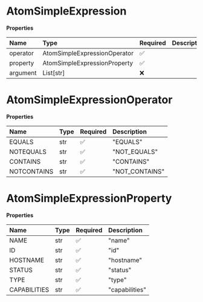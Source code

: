 # AtomSimpleExpression

**Properties**

| Name     | Type                         | Required | Description |
| :------- | :--------------------------- | :------- | :---------- |
| operator | AtomSimpleExpressionOperator | ✅       |             |
| property | AtomSimpleExpressionProperty | ✅       |             |
| argument | List[str]                    | ❌       |             |

# AtomSimpleExpressionOperator

**Properties**

| Name        | Type | Required | Description    |
| :---------- | :--- | :------- | :------------- |
| EQUALS      | str  | ✅       | "EQUALS"       |
| NOTEQUALS   | str  | ✅       | "NOT_EQUALS"   |
| CONTAINS    | str  | ✅       | "CONTAINS"     |
| NOTCONTAINS | str  | ✅       | "NOT_CONTAINS" |

# AtomSimpleExpressionProperty

**Properties**

| Name         | Type | Required | Description    |
| :----------- | :--- | :------- | :------------- |
| NAME         | str  | ✅       | "name"         |
| ID           | str  | ✅       | "id"           |
| HOSTNAME     | str  | ✅       | "hostname"     |
| STATUS       | str  | ✅       | "status"       |
| TYPE         | str  | ✅       | "type"         |
| CAPABILITIES | str  | ✅       | "capabilities" |

